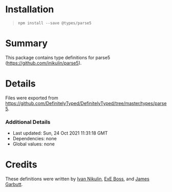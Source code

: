 # Installation
> `npm install --save @types/parse5`

# Summary
This package contains type definitions for parse5 (https://github.com/inikulin/parse5).

# Details
Files were exported from https://github.com/DefinitelyTyped/DefinitelyTyped/tree/master/types/parse5.

### Additional Details
 * Last updated: Sun, 24 Oct 2021 11:31:18 GMT
 * Dependencies: none
 * Global values: none

# Credits
These definitions were written by [Ivan Nikulin](https://github.com/inikulin), [ExE Boss](https://github.com/ExE-Boss), and [James Garbutt](https://github.com/43081j).
